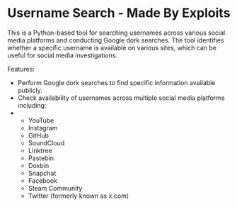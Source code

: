# Username Search - Made By Exploits


This is a Python-based tool for searching usernames across various social media platforms and conducting Google dork searches. The tool identifies whether a specific username is available on various sites, which can be useful for social media investigations.

Features:

- Perform Google dork searches to find specific information available publicly.
- Check availability of usernames across multiple social media platforms including:
- 
  - YouTube
  - Instagram
  - GitHub
  - SoundCloud
  - Linktree
  - Pastebin
  - Doxbin
  - Snapchat
  - Facebook
  - Steam Community
  - Twitter (formerly known as x.com)
